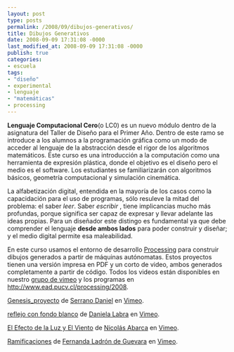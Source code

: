 ```yaml
---
layout: post
type: posts
permalink: /2008/09/dibujos-generativos/
title: Dibujos Generativos
date: 2008-09-09 17:31:08 -0000
last_modified_at: 2008-09-09 17:31:08 -0000
publish: true
categories:
- escuela
tags:
- "diseño"
- experimental
- lenguaje
- "matemáticas"
- processing
---
```

**Lenguaje Computacional Cero**(o LC0) es un nuevo módulo dentro de la asignatura del Taller de Diseño para el Primer Año. Dentro de este ramo se introduce a los alumnos a la programación gráfica como un modo de acceder al lenguaje de la abstracción desde el rigor de los algoritmos matemáticos. Este curso es una introducción a la computación como una herramienta de expresión plástica, donde el objetivo es el diseño pero el medio es el software. Los estudiantes se familiarizarán con algoritmos básicos, geometría computacional y simulación cinemática.

La alfabetización digital, entendida en la mayoría de los casos como la capacidación para el uso de programas, sólo resuleve la mitad del problema: el saber _leer_. Saber _escribir_ , tiene implicancias mucho más profundas, porque significa ser capaz de expresar y llevar adelante las ideas propias. Para un diseñador este distingo es fundamental ya que debe comprender el lenguaje **desde ambos lados** para poder construir y diseñar; y el medio digital permite esa maleabilidad.

En este curso usamos el entorno de desarrollo [Processing](http://www.processing.org/ "Página del proyecto opensource Processing") para construir dibujos generados a partir de máquinas autónomatas. Estos proyectos tienen una versión impresa en PDF y un corto de video, ambos generados completamente a partir de código. Todos los videos están disponibles en nuestro [grupo de vimeo](http://vimeo.com/groups/LC0 "LCO en Vimeo") y los programas en <http://www.ead.pucv.cl/processing/2008>.

[Genesis_proyecto](http://vimeo.com/groups/3037/videos/1694568?pg=embed&sec=1694568) de [Serrano Daniel](http://vimeo.com/user735269?pg=embed&sec=1694568) en [Vimeo](http://vimeo.com/?pg=embed&sec=1694568).

[reflejo con fondo blanco](http://vimeo.com/1696036?pg=embed&sec=1696036) de [Daniela Labra](http://vimeo.com/user720309?pg=embed&sec=1696036) en [Vimeo](http://vimeo.com/?pg=embed&sec=1696036).

[El Efecto de la Luz y El Viento](http://vimeo.com/groups/3037/videos/1694123?pg=embed&sec=1694123) de [Nicolás Abarca](http://vimeo.com/user716571?pg=embed&sec=1694123) en [Vimeo](http://vimeo.com/?pg=embed&sec=1694123).

[Ramificaciones](http://vimeo.com/groups/3037/videos/1687283?pg=embed&sec=1687283) de [Fernanda Ladrón de Guevara](http://vimeo.com/user708572?pg=embed&sec=1687283) en [Vimeo](http://vimeo.com/?pg=embed&sec=1687283).
